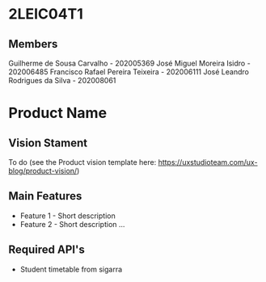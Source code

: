 # 2LEIC04T1

## Members

Guilherme de Sousa Carvalho - 202005369
José Miguel Moreira Isidro - 202006485
Francisco Rafael Pereira Teixeira - 202006111
José Leandro Rodrigues da Silva - 202008061


# Product Name

## Vision Stament
To do (see the Product vision template here: https://uxstudioteam.com/ux-blog/product-vision/)

## Main Features
 - Feature 1 - Short description
 - Feature 2 - Short description
...

## Required API's
- Student timetable from sigarra
